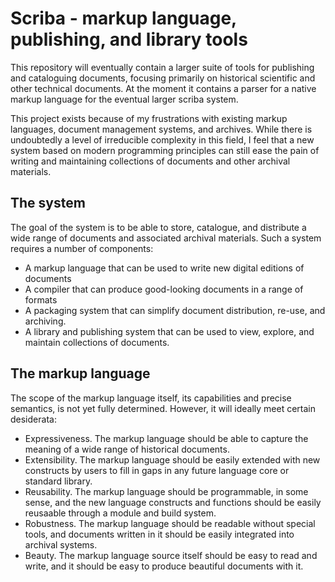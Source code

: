 # Scriba - markup language, publishing, and library tools

This repository will eventually contain a larger suite of tools for publishing
and cataloguing documents, focusing primarily on historical scientific and other
technical documents. At the moment it contains a parser for a native markup
language for the eventual larger scriba system.

This project exists because of my frustrations with existing markup languages,
document management systems, and archives. While there is undoubtedly a level of
irreducible complexity in this field, I feel that a new system based on modern
programming principles can still ease the pain of writing and maintaining
collections of documents and other archival materials.

## The system

The goal of the system is to be able to store, catalogue, and distribute a wide
range of documents and associated archival materials. Such a system requires a
number of components:

- A markup language that can be used to write new digital editions of documents
- A compiler that can produce good-looking documents in a range of formats
- A packaging system that can simplify document distribution, re-use, and
  archiving.
- A library and publishing system that can be used to view, explore, and
  maintain collections of documents.

## The markup language

The scope of the markup language itself, its capabilities and precise semantics,
is not yet fully determined. However, it will ideally meet certain desiderata:

- Expressiveness. The markup language should be able to capture the meaning of a
  wide range of historical documents.
- Extensibility. The markup language should be easily extended with new
  constructs by users to fill in gaps in any future language core or standard
  library.
- Reusability. The markup language should be programmable, in some sense, and
  the new language constructs and functions should be easily reusaable through a
  module and build system.
- Robustness. The markup language should be readable without special tools, and
  documents written in it should be easily integrated into archival systems.
- Beauty. The markup language source itself should be easy to read and write,
  and it should be easy to produce beautiful documents with it.
